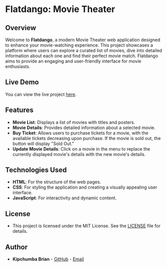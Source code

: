 # Flatdango: Movie Theater

## Overview

Welcome to **Flatdango**, a modern Movie Theater web application designed to enhance your movie-watching experience. This project showcases a  platform where users can explore a curated list of movies, dive into detailed information about each one and  find their perfect movie match. Flatdango aims to provide an engaging and user-friendly interface for movie enthusiasts.

## Live Demo

You can view the live project [here](https://devbrianke.github.io/Wk4-Code-Challenge-Flatdango---Movie-Theater/).

## Features

- **Movie List**: Displays a list of movies with titles and posters.
- **Movie Details**: Provides detailed information about a selected movie.
- **Buy Ticket**: Allows users to purchase tickets for a movie, with the available tickets decreasing upon purchase. If the movie is sold out, the button will display "Sold Out."
- **Update Movie Details**: Click on a movie in the menu to replace the currently displayed movie's details with the new movie's details.

## Technologies Used
- **HTML**: For the structure of the web pages.
- **CSS**: For styling the application and creating a visually appealing user interface.
- **JavaScript**: For interactivity and dynamic content.

## License

- This project is licensed under the MIT License. See the [LICENSE](LICENSE) file for details.

## Author

- **Kipchumba Brian** - [GitHub](https://github.com/DevBrianKE) - [Email](kipchumbabrian47@gmail.com) 
